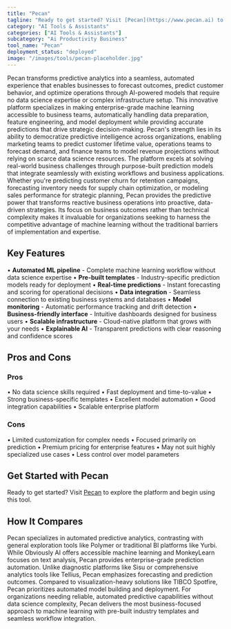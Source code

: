 ```yaml
---
title: "Pecan"
tagline: "Ready to get started? Visit [Pecan](https://www.pecan.ai) to explore the platform and begin using this tool...."
category: "AI Tools & Assistants"
categories: ["AI Tools & Assistants"]
subcategory: "Ai Productivity Business"
tool_name: "Pecan"
deployment_status: "deployed"
image: "/images/tools/pecan-placeholder.jpg"
---
```

Pecan transforms predictive analytics into a seamless, automated experience that enables businesses to forecast outcomes, predict customer behavior, and optimize operations through AI-powered models that require no data science expertise or complex infrastructure setup. This innovative platform specializes in making enterprise-grade machine learning accessible to business teams, automatically handling data preparation, feature engineering, and model deployment while providing accurate predictions that drive strategic decision-making. Pecan's strength lies in its ability to democratize predictive intelligence across organizations, enabling marketing teams to predict customer lifetime value, operations teams to forecast demand, and finance teams to model revenue projections without relying on scarce data science resources. The platform excels at solving real-world business challenges through purpose-built prediction models that integrate seamlessly with existing workflows and business applications. Whether you're predicting customer churn for retention campaigns, forecasting inventory needs for supply chain optimization, or modeling sales performance for strategic planning, Pecan provides the predictive power that transforms reactive business operations into proactive, data-driven strategies. Its focus on business outcomes rather than technical complexity makes it invaluable for organizations seeking to harness the competitive advantage of machine learning without the traditional barriers of implementation and expertise.

## Key Features

• **Automated ML pipeline** - Complete machine learning workflow without data science expertise
• **Pre-built templates** - Industry-specific prediction models ready for deployment
• **Real-time predictions** - Instant forecasting and scoring for operational decisions
• **Data integration** - Seamless connection to existing business systems and databases
• **Model monitoring** - Automatic performance tracking and drift detection
• **Business-friendly interface** - Intuitive dashboards designed for business users
• **Scalable infrastructure** - Cloud-native platform that grows with your needs
• **Explainable AI** - Transparent predictions with clear reasoning and confidence scores

## Pros and Cons

### Pros
• No data science skills required
• Fast deployment and time-to-value
• Strong business-specific templates
• Excellent model automation
• Good integration capabilities
• Scalable enterprise platform

### Cons
• Limited customization for complex needs
• Focused primarily on prediction
• Premium pricing for enterprise features
• May not suit highly specialized use cases
• Less control over model parameters

## Get Started with Pecan

Ready to get started? Visit [Pecan](https://www.pecan.ai) to explore the platform and begin using this tool.

## How It Compares

Pecan specializes in automated predictive analytics, contrasting with general exploration tools like Polymer or traditional BI platforms like Yurbi. While Obviously AI offers accessible machine learning and MonkeyLearn focuses on text analysis, Pecan provides enterprise-grade prediction automation. Unlike diagnostic platforms like Sisu or comprehensive analytics tools like Tellius, Pecan emphasizes forecasting and prediction outcomes. Compared to visualization-heavy solutions like TIBCO Spotfire, Pecan prioritizes automated model building and deployment. For organizations needing reliable, automated predictive capabilities without data science complexity, Pecan delivers the most business-focused approach to machine learning with pre-built industry templates and seamless workflow integration.